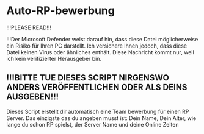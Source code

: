 # Auto-RP-bewerbung
!!!PLEASE READ!!!

!!!Der Microsoft Defender weist darauf hin, dass diese Datei möglicherweise ein Risiko für Ihren PC darstellt. Ich versichere Ihnen jedoch, dass diese Datei keinen Virus oder ähnliches enthält. Diese Nachricht kommt nur, weil ich kein verifizierter Herausgeber bin.

!!!BITTE TUE DIESES SCRIPT NIRGENSWO ANDERS VERÖFFENTLICHEN ODER ALS DEINS AUSGEBEN!!!
----------
Dieses Script erstellt dir automatisch eine Team bewerbung für einen RP Server. Das einzigste das du angeben musst ist: Dein Name, Dein Alter, wie lange du schon RP spielst, der Server Name und deine Online Zeiten






